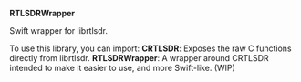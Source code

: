 **RTLSDRWrapper**

Swift wrapper for librtlsdr.

To use this library, you can import:
**CRTLSDR**: Exposes the raw C functions directly from librtlsdr.
**RTLSDRWrapper**: A wrapper around CRTLSDR intended to make it easier to use, and more Swift-like. (WIP)

